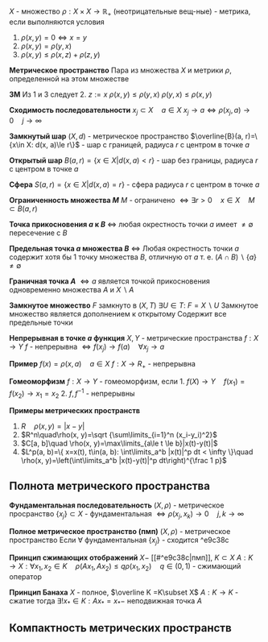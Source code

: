 
$X$ - множество
$\rho: X \times X \to \mathbb{R_{+}}$ (неотрицательные вещ-ные) - метрика, если выполняются условия
1. $\rho \left( x, y \right) = 0 \iff x = y$
2. $\rho \left( x, y \right) = \rho \left( y, x \right)$
3. $\rho \left( x, y \right) \leq \rho \left( x, z \right) + \rho \left( z, y \right)$

**Метрическое пространство**
	Пара из множества $X$ и метрики $\rho$, определенной на этом множестве

**3М**
	Из 1 и 3 следует 2.
	$z := x$
	$\rho \left( x, y \right) \leq \rho \left( y, x \right)$
	$\rho \left( y, x \right) \leq \rho \left( x, y \right)$

**Сходимость последовательности**
	${x_j}\subset X\quad a \in X$
	$x_j\to a \iff \rho(x_j, a) \to 0 \quad j \to \infty$

**Замкнутый шар**
	$(X, d)$ - метрическое пространство
	$\overline{B}(a, r)=\{x\in X: d(x, a)\le r\}$ - шар с границей, радиуса $r$ с центром в точке $a$

**Открытый шар**
	$B(a, r) = \left\{x \in X | d(x, a) < r\right\}$ - шар без границы, радиуса $r$ с центром в точке $a$

**Сфера**
	$S(a, r) = \left\{x \in X | d(x, a) = r\right\}$ - сфера радиуса $r$ с центром в точке $a$	

**Ограниченность множества $M$**
	$M$ - ограничено $\iff\exists r>0\quad x\in X\quad M\subset B(a, r)$

**Точка прикосновения $a$ к $B$**
	$\iff$ любая окрестность точки $a$ имеет $\neq \emptyset$ пересечение с $B$

**Предельная точка $a$ множества $B$**
	$\iff$ Любая окрестность точки $a$ содержит хотя бы $1$ точку множества $B$, отличную от $a$
	т. е. $\left( A \cap B \right)\backslash\{ a \} \neq \emptyset$

**Граничная точка $A$**
	$\iff a$ является точкой прикосновения одновременно множества $A$ и $X \backslash A$ 

**Замкнутое множество**
	$F$ замкнуто в $(X, T)$
	$\exists U \in T:\ F = X \backslash U$
	Замкнутое множество является дополнением к открытому
	Содержит все предельные точки

**Непрерывная в точке $a$ функция**
	$X, Y$ - метрические пространства
	$f:X\to Y$
	$f$ - непрерывна $\iff f(x_j)\to f(a) \quad \forall x_j \to a$

**Пример**
	$f(x)=\rho(x, a)\quad a\in X$
	$f:X\to R_+$ - непрерывна

**Гомеоморфизм**
	$f:X\to Y$ - гомеоморфизм, если
	1. $f(X)\to Y\quad f(x_1)=f(x_2)\to x_1=x_2$
	2. $f, f^{-1}$ - непрерывны

**Примеры метрических пространств**
1. $R\quad \rho(x, y)=|x-y|$
2. $R^n\quad\rho(x, y)=\sqrt {\sum\limits_{i=1}^n (x_i-y_i)^2}$
3. $C[a, b]\quad \rho(x, y)=\max\limits_{a\le t \le b}|x(t)-y(t)|$
4. $L^p(a, b)=\{ x=x(t), t\in(a, b): \int\limits_a^b |x(t)|^p dt < \infty \}\quad \rho(x, y)=\left(\int\limits_a^b |x(t)-y(t)|^p dt\right)^{\frac 1 p}$

## Полнота метрического пространства

**Фундаментальная последовательность**
	$(X, \rho)$ - метрическое просранство
	$\{x_j \}\subset X$ - фундаментальная $\iff \rho(x_j, x_k)\to 0\quad j, k \to \infty$

**Полное  метрическое пространство (пмп)**
	$\left( X, \rho \right)$ - метрическое пространство
	Если $\forall$ фундаментальная $\left\{ x_{j} \right\}$ - сходится ^e9c38c

**Принцип сжимающих отображений**
	$X-$ [[#^e9c38c|пмп]], $K\subset X$
	$A:K\to X: \forall x_1, x_2 \in K\quad \rho(Ax_1,Ax_2)\le q \rho(x_1, x_2)\quad q\in (0, 1)$ - сжимающий оператор

**Принцип Банаха**
	$X$ - полное, $\overline K =K\subset X$
	$A:K\to K$ - сжатие
	тогда $\exists! x_*\in K: Ax_*=x_*-$ неподвижная точка $A$

## Компактность метрических пространств


